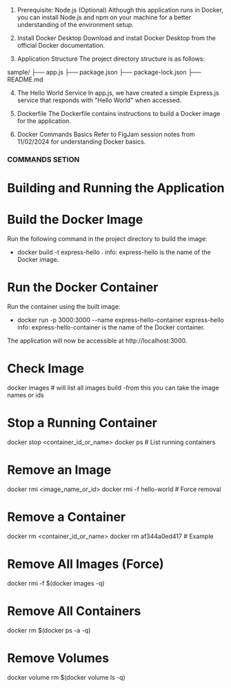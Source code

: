 1. Prerequisite: Node.js (Optional)
Although this application runs in Docker, you can install Node.js and npm on your machine for a better understanding of the environment setup.

2. Install Docker Desktop
Download and install Docker Desktop from the official Docker documentation.

3. Application Structure
The project directory structure is as follows:

sample/
├── app.js
├── package.json
├── package-lock.json
├── README.md

4. The Hello World Service
In app.js, we have created a simple Express.js service that responds with "Hello World" when accessed.

5. Dockerfile
The Dockerfile contains instructions to build a Docker image for the application.

6. Docker Commands Basics
Refer to FigJam session notes from 11/02/2024 for understanding Docker basics.

### COMMANDS SETION ###

# Building and Running the Application

# Build the Docker Image

Run the following command in the project directory to build the image:

- docker build -t express-hello .
info:
  express-hello is the name of the Docker image.

# Run the Docker Container

Run the container using the built image:

- docker run -p 3000:3000 --name express-hello-container express-hello
info:
 express-hello-container is the name of the Docker container.

The application will now be accessible at http://localhost:3000.

# Check Image
docker images # will list all images build -from this you can take the image names or ids

# Stop a Running Container
docker stop <container_id_or_name>
docker ps  # List running containers

# Remove an Image
docker rmi <image_name_or_id>
docker rmi -f hello-world  # Force removal

# Remove a Container
docker rm <container_id_or_name>
docker rm af344a0ed417  # Example

# Remove All Images (Force)
docker rmi -f $(docker images -q)

# Remove All Containers
docker rm $(docker ps -a -q)

# Remove Volumes
docker volume rm $(docker volume ls -q)






